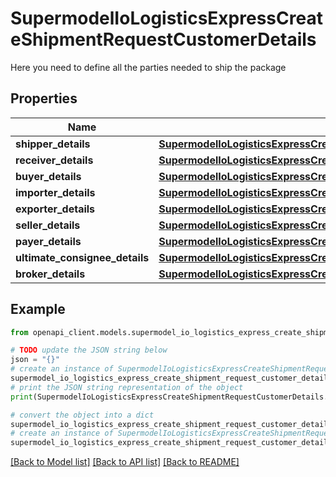 # SupermodelIoLogisticsExpressCreateShipmentRequestCustomerDetails

Here you need to define all the parties needed to ship the package

## Properties

Name | Type | Description | Notes
------------ | ------------- | ------------- | -------------
**shipper_details** | [**SupermodelIoLogisticsExpressCreateShipmentRequestCustomerDetailsShipperDetails**](SupermodelIoLogisticsExpressCreateShipmentRequestCustomerDetailsShipperDetails.md) |  | 
**receiver_details** | [**SupermodelIoLogisticsExpressCreateShipmentRequestCustomerDetailsReceiverDetails**](SupermodelIoLogisticsExpressCreateShipmentRequestCustomerDetailsReceiverDetails.md) |  | 
**buyer_details** | [**SupermodelIoLogisticsExpressCreateShipmentRequestCustomerDetailsBuyerDetails**](SupermodelIoLogisticsExpressCreateShipmentRequestCustomerDetailsBuyerDetails.md) |  | [optional] 
**importer_details** | [**SupermodelIoLogisticsExpressCreateShipmentRequestCustomerDetailsImporterDetails**](SupermodelIoLogisticsExpressCreateShipmentRequestCustomerDetailsImporterDetails.md) |  | [optional] 
**exporter_details** | [**SupermodelIoLogisticsExpressCreateShipmentRequestCustomerDetailsExporterDetails**](SupermodelIoLogisticsExpressCreateShipmentRequestCustomerDetailsExporterDetails.md) |  | [optional] 
**seller_details** | [**SupermodelIoLogisticsExpressCreateShipmentRequestCustomerDetailsSellerDetails**](SupermodelIoLogisticsExpressCreateShipmentRequestCustomerDetailsSellerDetails.md) |  | [optional] 
**payer_details** | [**SupermodelIoLogisticsExpressCreateShipmentRequestCustomerDetailsPayerDetails**](SupermodelIoLogisticsExpressCreateShipmentRequestCustomerDetailsPayerDetails.md) |  | [optional] 
**ultimate_consignee_details** | [**SupermodelIoLogisticsExpressCreateShipmentRequestCustomerDetailsUltimateConsigneeDetails**](SupermodelIoLogisticsExpressCreateShipmentRequestCustomerDetailsUltimateConsigneeDetails.md) |  | [optional] 
**broker_details** | [**SupermodelIoLogisticsExpressCreateShipmentRequestCustomerDetailsBrokerDetails**](SupermodelIoLogisticsExpressCreateShipmentRequestCustomerDetailsBrokerDetails.md) |  | [optional] 

## Example

```python
from openapi_client.models.supermodel_io_logistics_express_create_shipment_request_customer_details import SupermodelIoLogisticsExpressCreateShipmentRequestCustomerDetails

# TODO update the JSON string below
json = "{}"
# create an instance of SupermodelIoLogisticsExpressCreateShipmentRequestCustomerDetails from a JSON string
supermodel_io_logistics_express_create_shipment_request_customer_details_instance = SupermodelIoLogisticsExpressCreateShipmentRequestCustomerDetails.from_json(json)
# print the JSON string representation of the object
print(SupermodelIoLogisticsExpressCreateShipmentRequestCustomerDetails.to_json())

# convert the object into a dict
supermodel_io_logistics_express_create_shipment_request_customer_details_dict = supermodel_io_logistics_express_create_shipment_request_customer_details_instance.to_dict()
# create an instance of SupermodelIoLogisticsExpressCreateShipmentRequestCustomerDetails from a dict
supermodel_io_logistics_express_create_shipment_request_customer_details_from_dict = SupermodelIoLogisticsExpressCreateShipmentRequestCustomerDetails.from_dict(supermodel_io_logistics_express_create_shipment_request_customer_details_dict)
```
[[Back to Model list]](../README.md#documentation-for-models) [[Back to API list]](../README.md#documentation-for-api-endpoints) [[Back to README]](../README.md)


